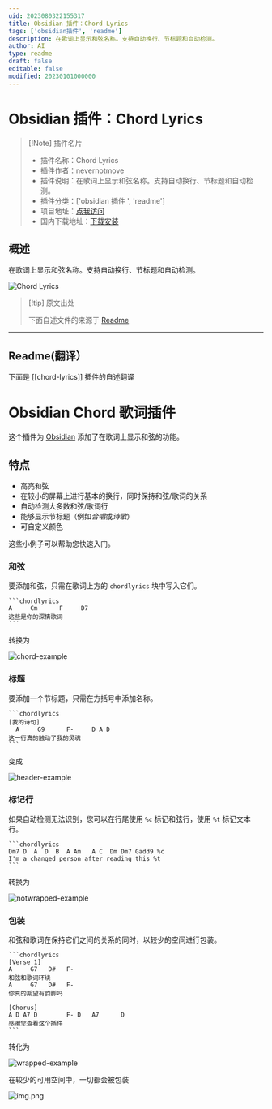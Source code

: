 ```yaml
---
uid: 2023080322155317
title: Obsidian 插件：Chord Lyrics
tags: ['obsidian插件', 'readme']
description: 在歌词上显示和弦名称。支持自动换行、节标题和自动检测。
author: AI
type: readme
draft: false
editable: false
modified: 20230101000000
---
```


# Obsidian 插件：Chord Lyrics

> [!Note] 插件名片
> - 插件名称：Chord Lyrics
> - 插件作者：nevernotmove
> - 插件说明：在歌词上显示和弦名称。支持自动换行、节标题和自动检测。
> - 插件分类：['obsidian 插件 ', 'readme']
> - 项目地址：[点我访问](https://github.com/nevernotmove/obsidian-chordlyrics)
> - 国内下载地址：[下载安装](https://pkmer.cn/products/plugin/pluginMarket/?chord-lyrics)

## 概述

在歌词上显示和弦名称。支持自动换行、节标题和自动检测。

![Chord Lyrics](https://cdn.pkmer.cn/covers/chord-lyrics.png!pkmer)

> [!tip] 原文出处
>
>下面自述文件的来源于 [Readme](https://ghproxy.net/https://raw.githubusercontent.com/nevernotmove/obsidian-chordlyrics/main/README.md)
>

---

## Readme(翻译）

下面是 [[chord-lyrics]] 插件的自述翻译

# Obsidian Chord 歌词插件

这个插件为 [Obsidian](https://obsidian.md) 添加了在歌词上显示和弦的功能。

## 特点

- 高亮和弦
- 在较小的屏幕上进行基本的换行，同时保持和弦/歌词的关系
- 自动检测大多数和弦/歌词行
- 能够显示节标题（例如*合唱*或*诗歌*）
- 可自定义颜色

这些小例子可以帮助您快速入门。

### 和弦

要添加和弦，只需在歌词上方的 `chordlyrics` 块中写入它们。

~~~
```chordlyrics
A     Cm      F     D7
这些是你的深情歌词
```
~~~

转换为

![chord-example](doc/img/chord-example.png)

### 标题

要添加一个节标题，只需在方括号中添加名称。

~~~
```chordlyrics
[我的诗句]
  A     G9      F-     D A D
这一行真的触动了我的灵魂
```
~~~

变成

![header-example](doc/img/header-example.png)

### 标记行

如果自动检测无法识别，您可以在行尾使用 `%c` 标记和弦行，使用 `%t` 标记文本行。

~~~
```chordlyrics
Dm7 D  A  D  B  A Am   A C  Dm Dm7 Gadd9 %c
I'm a changed person after reading this %t
```
~~~

转换为

![notwrapped-example](doc/img/manual-example.png)

### 包装

和弦和歌词在保持它们之间的关系的同时，以较少的空间进行包装。

~~~
```chordlyrics
[Verse 1]
A     G7   D#   F-
和弦和歌词环绕
A     G7   D#   F-
你真的期望有韵脚吗

[Chorus]
A D A7 D        F- D   A7      D
感谢您查看这个插件
```
~~~

转化为

![wrapped-example](doc/img/notwrapped-example.png)

在较少的可用空间中，一切都会被包装

![img.png](doc/img/wrapped-example.png)
